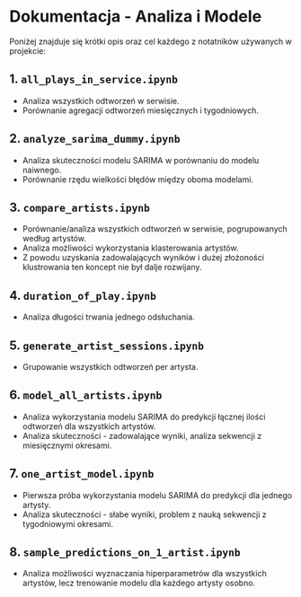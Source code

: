 # Dokumentacja - Analiza i Modele

Poniżej znajduje się krótki opis oraz cel każdego z notatników używanych w projekcie:

## 1. `all_plays_in_service.ipynb`
- Analiza wszystkich odtworzeń w serwisie.
- Porównanie agregacji odtworzeń miesięcznych i tygodniowych.

## 2. `analyze_sarima_dummy.ipynb`
- Analiza skuteczności modelu SARIMA w porównaniu do modelu naiwnego.
- Porównanie rzędu wielkości błędów między oboma modelami.

## 3. `compare_artists.ipynb`
- Porównanie/analiza wszystkich odtworzeń w serwisie, pogrupowanych według artystów.
- Analiza możliwości wykorzystania klasterowania artystów.
- Z powodu uzyskania zadowalających wyników i dużej złożoności klustrowania ten koncept nie był dalje rozwijany.

## 4. `duration_of_play.ipynb`
- Analiza długości trwania jednego odsłuchania.

## 5. `generate_artist_sessions.ipynb`
- Grupowanie wszystkich odtworzeń per artysta.

## 6. `model_all_artists.ipynb`
- Analiza wykorzystania modelu SARIMA do predykcji łącznej ilości odtworzeń dla wszystkich artystów.
- Analiza skuteczności - zadowalające wyniki, analiza sekwencji z miesięcznymi okresami.

## 7. `one_artist_model.ipynb`
- Pierwsza próba wykorzystania modelu SARIMA do predykcji dla jednego artysty.
- Analiza skuteczności - słabe wyniki, problem z nauką sekwencji z tygodniowymi okresami.

## 8. `sample_predictions_on_1_artist.ipynb`
- Analiza możliwości wyznaczania hiperparametrów dla wszystkich artystów, lecz trenowanie modelu dla każdego artysty osobno.